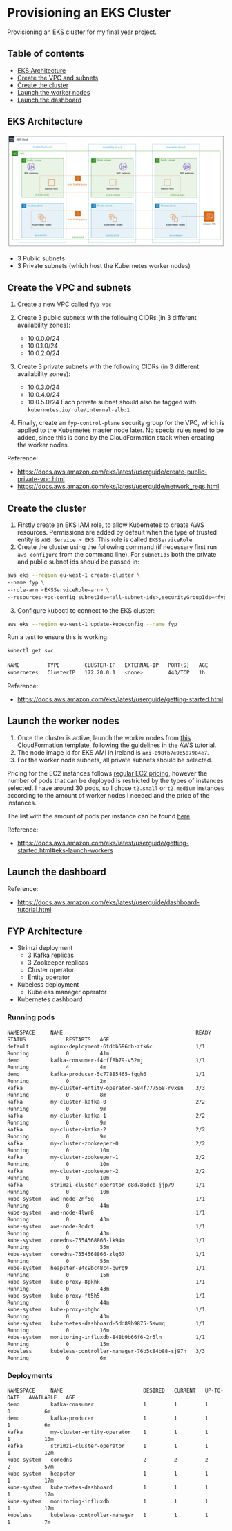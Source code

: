 # Provisioning an EKS Cluster

Provisioning an EKS cluster for my final year project.

## Table of contents

- [EKS Architecture](#eks-architecture)
- [Create the VPC and subnets](#create-the-vpc-and-subnets)
- [Create the cluster](#create-the-cluster)
- [Launch the worker nodes](#launch-the-worker-nodes)
- [Launch the dashboard](#launch-the-dashboard)

## EKS Architecture

<img src="./images/diagram.png">

- 3 Public subnets
- 3 Private subnets (which host the Kubernetes worker nodes)

## Create the VPC and subnets

1. Create a new VPC called `fyp-vpc`
2. Create 3 public subnets with the following CIDRs (in 3 different availability zones):
   - 10.0.0.0/24
   - 10.0.1.0/24
   - 10.0.2.0/24
3. Create 3 private subnets with the following CIDRs (in 3 different availability zones):

   - 10.0.3.0/24
   - 10.0.4.0/24
   - 10.0.5.0/24
     Each private subnet should also be tagged with `kubernetes.io/role/internal-elb:1`

4. Finally, create an `fyp-control-plane` security group for the VPC, which is applied to the Kubernetes master node later. No special rules need to be added, since this is done by the CloudFormation stack when creating the worker nodes.

Reference:

- https://docs.aws.amazon.com/eks/latest/userguide/create-public-private-vpc.html
- https://docs.aws.amazon.com/eks/latest/userguide/network_reqs.html

## Create the cluster

1. Firstly create an EKS IAM role, to allow Kubernetes to create AWS resources. Permissions are added by default when the type of trusted entity is `AWS Service > EKS`. This role is called `EKSServiceRole`.
2. Create the cluster using the following command (if necessary first run `aws configure` from the command line). For `subnetIds` both the private and public subnet ids should be passed in:

```sh
aws eks --region eu-west-1 create-cluster \
--name fyp \
--role-arn <EKSServiceRole-arn> \
--resources-vpc-config subnetIds=<all-subnet-ids>,securityGroupIds=<fyp-control-plane-security-group-id>
```

3. Configure kubectl to connect to the EKS cluster:

```sh
aws eks --region eu-west-1 update-kubeconfig --name fyp
```

Run a test to ensure this is working:

```sh
kubectl get svc

NAME         TYPE        CLUSTER-IP   EXTERNAL-IP   PORT(S)   AGE
kubernetes   ClusterIP   172.20.0.1   <none>        443/TCP   1h
```

Reference:

- https://docs.aws.amazon.com/eks/latest/userguide/getting-started.html

## Launch the worker nodes

1. Once the cluster is active, launch the worker nodes from [this](https://amazon-eks.s3-us-west-2.amazonaws.com/cloudformation/2019-02-11/amazon-eks-nodegroup.yaml) CloudFormation template, following the guidelines in the AWS tutorial.
2. The node image id for EKS AMI in Ireland is `ami-098fb7e9b507904e7`.
3. For the worker node subnets, all private subnets should be selected.

Pricing for the EC2 instances follows [regular EC2 pricing](https://aws.amazon.com/ec2/pricing/on-demand/),
however the number of pods that can be deployed is restricted by the types of instances selected. I have around 30 pods, so I chose `t2.small` or `t2.medium` instances according to the amount of worker nodes I needed and the price of the instances.

The list with the amount of pods per instance can be found [here](https://github.com/awslabs/amazon-eks-ami/blob/master/files/eni-max-pods.txt).

Reference:

- https://docs.aws.amazon.com/eks/latest/userguide/getting-started.html#eks-launch-workers

## Launch the dashboard

Reference:

- https://docs.aws.amazon.com/eks/latest/userguide/dashboard-tutorial.html

## FYP Architecture

- Strimzi deployment
  - 3 Kafka replicas
  - 3 Zookeeper replicas
  - Cluster operator
  - Entity operator
- Kubeless deployment
  - Kubeless manager operator
- Kubernetes dashboard

### Running pods

```
NAMESPACE     NAME                                           READY   STATUS             RESTARTS   AGE
default       nginx-deployment-6fdbb596db-zfk6c              1/1     Running            0          41m
demo          kafka-consumer-f4cff8b79-v52mj                 1/1     Running            4          4m
demo          kafka-producer-5c77885465-fqgh6                1/1     Running            0          2m
kafka         my-cluster-entity-operator-584f777568-rvxsn    3/3     Running            0          8m
kafka         my-cluster-kafka-0                             2/2     Running            0          9m
kafka         my-cluster-kafka-1                             2/2     Running            0          9m
kafka         my-cluster-kafka-2                             2/2     Running            0          9m
kafka         my-cluster-zookeeper-0                         2/2     Running            0          10m
kafka         my-cluster-zookeeper-1                         2/2     Running            0          10m
kafka         my-cluster-zookeeper-2                         2/2     Running            0          10m
kafka         strimzi-cluster-operator-c8d786dcb-jjp79       1/1     Running            0          10m
kube-system   aws-node-2nf5q                                 1/1     Running            0          44m
kube-system   aws-node-4lwr8                                 1/1     Running            0          43m
kube-system   aws-node-8ndrt                                 1/1     Running            0          43m
kube-system   coredns-7554568866-lk94m                       1/1     Running            0          55m
kube-system   coredns-7554568866-zlg67                       1/1     Running            0          55m
kube-system   heapster-84c9bc48c4-qwrg9                      1/1     Running            0          15m
kube-system   kube-proxy-8pkhk                               1/1     Running            0          43m
kube-system   kube-proxy-ft5h5                               1/1     Running            0          44m
kube-system   kube-proxy-xhghc                               1/1     Running            0          43m
kube-system   kubernetes-dashboard-5dd89b9875-5swmq          1/1     Running            0          16m
kube-system   monitoring-influxdb-848b9b66f6-2r5ln           1/1     Running            0          15m
kubeless      kubeless-controller-manager-76b5c84b88-sj97h   3/3     Running            0          6m
```

### Deployments

```
NAMESPACE     NAME                          DESIRED   CURRENT   UP-TO-DATE   AVAILABLE   AGE
demo          kafka-consumer                1         1         1            0           6m
demo          kafka-producer                1         1         1            1           6m
kafka         my-cluster-entity-operator    1         1         1            1           10m
kafka         strimzi-cluster-operator      1         1         1            1           12m
kube-system   coredns                       2         2         2            2           57m
kube-system   heapster                      1         1         1            1           17m
kube-system   kubernetes-dashboard          1         1         1            1           17m
kube-system   monitoring-influxdb           1         1         1            1           17m
kubeless      kubeless-controller-manager   1         1         1            1           7m
```
